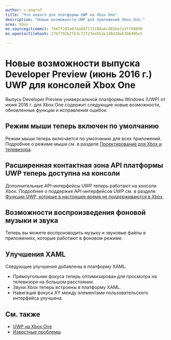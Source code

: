```yaml
---
author: v-angraf
title: "Что нового для платформы UWP на Xbox One"
description: "Новые возможности UWP для приложений Xbox One."
area: Xbox
ms.sourcegitcommit: 7d47f202a07da607115198a4cd02be7a3ff08890
ms.openlocfilehash: 27bf792b2fb3c72723ee5b3e1d8d28e63b6405e5

---
```


# Новые возможности выпуска Developer Preview (июнь 2016 г.) UWP для консолей Xbox One

Выпуск Developer Preview универсальной платформы Windows (UWP) от июня 2016 г. для Xbox One содержит следующие новые возможности, обновленные функции и исправления ошибок.

## Режим мыши теперь включен по умолчанию
Режим мыши теперь включается по умолчанию для всех приложений. Подробнее о режиме мыши см. в разделе [Проектирование для Xbox и телевизора](https://msdn.microsoft.com/en-us/windows/uwp/input-and-devices/designing-for-tv?f=255&MSPPError=-2147217396#mouse-mode).

## Расширенная контактная зона API платформы UWP теперь доступна на консоли
Дополнительные API-интерфейсы UWP теперь работают на консоли Xbox. Подробнее о поддержке API-интерфейсов UWP см. в разделе [Функции UWP, которые в настоящее время не поддерживаются в Xbox](http://go.microsoft.com/fwlink/?LinkID=760755). 

## Возможности воспроизведения фоновой музыки и звука
Теперь вы можете воспроизводить музыку и звуковые файлы в приложениях, которые работают в фоновом режиме.

## Улучшения XAML
Следующие улучшения добавлены в платформу XAML.
-   Прямоугольник фокуса теперь оптимизирован для просмотра на телевизоре на большом расстоянии.
-   Звуки Xbox теперь встроены в платформу XAML.
-   Навигация фокуса XY между элементами пользовательского интерфейса улучшена. 

## См. также
- [UWP на Xbox One](index.md)
- [Известные проблемы](known-issues.md)



<!--HONumber=Jun16_HO3-->


